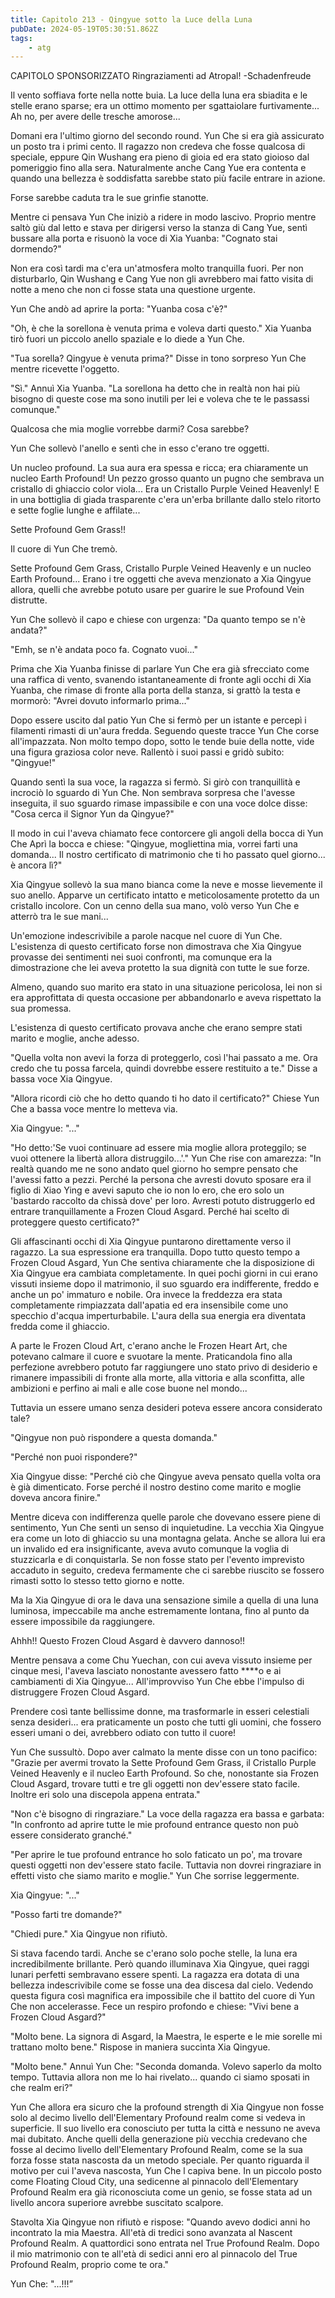 ```yaml
---
title: Capitolo 213 - Qingyue sotto la Luce della Luna
pubDate: 2024-05-19T05:30:51.862Z
tags:
    - atg
---
```



CAPITOLO SPONSORIZZATO Ringraziamenti ad Atropal!
-Schadenfreude

Il vento soffiava forte nella notte buia. La luce della luna era sbiadita e le stelle erano sparse; era un ottimo momento per sgattaiolare furtivamente... Ah no, per avere delle tresche amorose...

Domani era l'ultimo giorno del secondo round. Yun Che si era già assicurato un posto tra i primi cento. Il ragazzo non credeva che fosse qualcosa di speciale, eppure Qin Wushang era pieno di gioia ed era stato gioioso dal pomeriggio fino alla sera. Naturalmente anche Cang Yue era contenta e quando una bellezza è soddisfatta sarebbe stato più facile entrare in azione.

Forse sarebbe caduta tra le sue grinfie stanotte.

Mentre ci pensava Yun Che iniziò a ridere in modo lascivo. Proprio mentre saltò giù dal letto e stava per dirigersi verso la stanza di Cang Yue, sentì bussare alla porta e risuonò la voce di Xia Yuanba: "Cognato stai dormendo?"

Non era così tardi ma c'era un'atmosfera molto tranquilla fuori. Per non disturbarlo, Qin Wushang e Cang Yue non gli avrebbero mai fatto visita di notte a meno che non ci fosse stata una questione urgente.

Yun Che andò ad aprire la porta: "Yuanba cosa c'è?"

"Oh, è che la sorellona è venuta prima e voleva darti questo." Xia Yuanba tirò fuori un piccolo anello spaziale e lo diede a Yun Che.

"Tua sorella? Qingyue è venuta prima?" Disse in tono sorpreso Yun Che mentre ricevette l'oggetto.

"Sì." Annuì Xia Yuanba. "La sorellona ha detto che in realtà non hai più bisogno di queste cose ma sono inutili per lei e voleva che te le passassi comunque."

Qualcosa che mia moglie vorrebbe darmi? Cosa sarebbe?

Yun Che sollevò l'anello e sentì che in esso c'erano tre oggetti.

Un nucleo profound. La sua aura era spessa e ricca; era chiaramente un nucleo Earth Profound! Un pezzo grosso quanto un pugno che sembrava un cristallo di ghiaccio color viola... Era un Cristallo Purple Veined Heavenly! E in una bottiglia di giada trasparente c'era un'erba brillante dallo stelo ritorto e sette foglie lunghe e affilate...

Sette Profound Gem Grass!!

Il cuore di Yun Che tremò.

Sette Profound Gem Grass, Cristallo Purple Veined Heavenly e un nucleo Earth Profound... Erano i tre oggetti che aveva menzionato a Xia Qingyue allora, quelli che avrebbe potuto usare per guarire le sue Profound Vein distrutte.

Yun Che sollevò il capo e chiese con urgenza: "Da quanto tempo se n'è andata?"

"Emh, se n'è andata poco fa. Cognato vuoi..."

Prima che Xia Yuanba finisse di parlare Yun Che era già sfrecciato come una raffica di vento, svanendo istantaneamente di fronte agli occhi di Xia Yuanba, che rimase di fronte alla porta della stanza, si grattò la testa e mormorò: "Avrei dovuto informarlo prima..."

Dopo essere uscito dal patio Yun Che si fermò per un istante e percepì i filamenti rimasti di un'aura fredda. Seguendo queste tracce Yun Che corse all'impazzata. Non molto tempo dopo, sotto le tende buie della notte, vide una figura graziosa color neve. Rallentò i suoi passi e gridò subito: "Qingyue!"

Quando sentì la sua voce, la ragazza si fermò. Si girò con tranquillità e incrociò lo sguardo di Yun Che. Non sembrava sorpresa che l'avesse inseguita, il suo sguardo rimase impassibile e con una voce dolce disse: "Cosa cerca il Signor Yun da Qingyue?"

Il modo in cui l'aveva chiamato fece contorcere gli angoli della bocca di Yun Che Aprì la bocca e chiese: "Qingyue, mogliettina mia, vorrei farti una domanda... Il nostro certificato di matrimonio che ti ho passato quel giorno... è ancora lì?"

Xia Qingyue sollevò la sua mano bianca come la neve e mosse lievemente il suo anello. Apparve un certificato intatto e meticolosamente protetto da un cristallo incolore. Con un cenno della sua mano, volò verso Yun Che e atterrò tra le sue mani...

Un'emozione indescrivibile a parole nacque nel cuore di Yun Che. L'esistenza di questo certificato forse non dimostrava che Xia Qingyue provasse dei sentimenti nei suoi confronti, ma comunque era la dimostrazione che lei aveva protetto la sua dignità con tutte le sue forze.

Almeno, quando suo marito era stato in una situazione pericolosa, lei non si era approfittata di questa occasione per abbandonarlo e aveva rispettato la sua promessa.

L'esistenza di questo certificato provava anche che erano sempre stati marito e moglie, anche adesso.

"Quella volta non avevi la forza di proteggerlo, così l'hai passato a me. Ora credo che tu possa farcela, quindi dovrebbe essere restituito a te." Disse a bassa voce Xia Qingyue.

"Allora ricordi ciò che ho detto quando ti ho dato il certificato?" Chiese Yun Che a bassa voce mentre lo metteva via.

Xia Qingyue: "..."

"Ho detto:'Se vuoi continuare ad essere mia moglie allora proteggilo; se vuoi ottenere la libertà allora distruggilo...'." Yun Che rise con amarezza: "In realtà quando me ne sono andato quel giorno ho sempre pensato che l'avessi fatto a pezzi.
Perché la persona che avresti dovuto sposare era il figlio di Xiao Ying e avevi saputo che io non lo ero, che ero solo un 'bastardo raccolto da chissà dove' per loro.
Avresti potuto distruggerlo ed entrare tranquillamente a Frozen Cloud Asgard. Perché hai scelto di proteggere questo certificato?"

Gli affascinanti occhi di Xia Qingyue puntarono direttamente verso il ragazzo. La sua espressione era tranquilla. Dopo tutto questo tempo a Frozen Cloud Asgard, Yun Che sentiva chiaramente che la disposizione di Xia Qingyue era cambiata completamente. In quei pochi giorni in cui erano vissuti insieme dopo il matrimonio, il suo sguardo era indifferente, freddo e anche un po' immaturo e nobile. Ora invece la freddezza era stata completamente rimpiazzata dall'apatia ed era insensibile come uno specchio d'acqua imperturbabile.
L'aura della sua energia era diventata fredda come il ghiaccio.

A parte le Frozen Cloud Art, c'erano anche le Frozen Heart Art, che potevano calmare il cuore e svuotare la mente. Praticandola fino alla perfezione avrebbero potuto far raggiungere uno stato privo di desiderio e rimanere impassibili di fronte alla morte, alla vittoria e alla sconfitta, alle ambizioni e perfino ai mali e alle cose buone nel mondo...

Tuttavia un essere umano senza desideri poteva essere ancora considerato tale?

"Qingyue non può rispondere a questa domanda."

"Perché non puoi rispondere?"

Xia Qingyue disse: "Perché ciò che Qingyue aveva pensato quella volta ora è già dimenticato.
Forse perché il nostro destino come marito e moglie doveva ancora finire."

Mentre diceva con indifferenza quelle parole che dovevano essere piene di sentimento, Yun Che sentì un senso di inquietudine. La vecchia Xia Qingyue era come un loto di ghiaccio su una montagna gelata. Anche se allora lui era un invalido ed era insignificante, aveva avuto comunque la voglia di stuzzicarla e di conquistarla. Se non fosse stato per l'evento imprevisto accaduto in seguito, credeva fermamente che ci sarebbe riuscito se fossero rimasti sotto lo stesso tetto giorno e notte.

Ma la Xia Qingyue di ora le dava una sensazione simile a quella di una luna luminosa, impeccabile ma anche estremamente lontana, fino al punto da essere impossibile da raggiungere.

Ahhh!! Questo Frozen Cloud Asgard è davvero dannoso!!

Mentre pensava a come Chu Yuechan, con cui aveva vissuto insieme per cinque mesi, l'aveva lasciato nonostante avessero fatto ****o e ai cambiamenti di Xia Qingyue... All'improvviso Yun Che ebbe l'impulso di distruggere Frozen Cloud Asgard.

Prendere così tante bellissime donne, ma trasformarle in esseri celestiali senza desideri... era praticamente un posto che tutti gli uomini, che fossero esseri umani o dei, avrebbero odiato con tutto il cuore!

Yun Che sussultò. Dopo aver calmato la mente disse con un tono pacifico: "Grazie per avermi trovato la Sette Profound Gem Grass, il Cristallo Purple Veined Heavenly e il nucleo Earth Profound. So che, nonostante sia Frozen Cloud Asgard, trovare tutti e tre gli oggetti non dev'essere stato facile. Inoltre eri solo una discepola appena entrata."

"Non c'è bisogno di ringraziare." La voce della ragazza era bassa e garbata: "In confronto ad aprire tutte le mie profound entrance questo non può essere considerato granché."

"Per aprire le tue profound entrance ho solo faticato un po', ma trovare questi oggetti non dev'essere stato facile. Tuttavia non dovrei ringraziare in effetti visto che siamo marito e moglie." Yun Che sorrise leggermente.

Xia Qingyue: "..."

"Posso farti tre domande?"

"Chiedi pure." Xia Qingyue non rifiutò.

Si stava facendo tardi. Anche se c'erano solo poche stelle, la luna era incredibilmente brillante. Però quando illuminava Xia Qingyue, quei raggi lunari perfetti sembravano essere spenti. La ragazza era dotata di una bellezza indescrivibile come se fosse una dea discesa dal cielo. Vedendo questa figura così magnifica era impossibile che il battito del cuore di Yun Che non accelerasse. Fece un respiro profondo e chiese: "Vivi bene a Frozen Cloud Asgard?"

"Molto bene. La signora di Asgard, la Maestra, le esperte e le mie sorelle mi trattano molto bene." Rispose in maniera succinta Xia Qingyue.

"Molto bene." Annuì Yun Che: "Seconda domanda. Volevo saperlo da molto tempo. Tuttavia allora non me lo hai rivelato... quando ci siamo sposati in che realm eri?"

Yun Che allora era sicuro che la profound strength di Xia Qingyue non fosse solo al decimo livello dell'Elementary Profound realm come si vedeva in superficie.
Il suo livello era conosciuto per tutta la città e nessuno ne aveva mai dubitato. Anche quelli della generazione più vecchia credevano che fosse al decimo livello dell'Elementary Profound Realm, come se la sua forza fosse stata nascosta da un metodo speciale.
Per quanto riguarda il motivo per cui l'aveva nascosta, Yun Che l capiva bene. In un piccolo posto come Floating Cloud City, una sedicenne al pinnacolo dell'Elementary Profound Realm era già riconosciuta come un genio, se fosse stata ad un livello ancora superiore avrebbe suscitato scalpore.

Stavolta Xia Qingyue non rifiutò e rispose: "Quando avevo dodici anni ho incontrato la mia Maestra.
All'età di tredici sono avanzata al Nascent Profound Realm. A quattordici sono entrata nel True Profound Realm. Dopo il mio matrimonio con te all'età di sedici anni ero al pinnacolo del True Profound Realm, proprio come te ora."

Yun Che: "...!!!”




